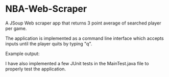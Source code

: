 # NBA-Web-Scraper
A JSoup Web scraper app that returns 3 point average of searched player per game. 

The application is implemented as a command line interface which accepts inputs until the player quits by typing "q".

Example output:


I have also implemented a few JUnit tests in the MainTest.java file to properly test the application.

